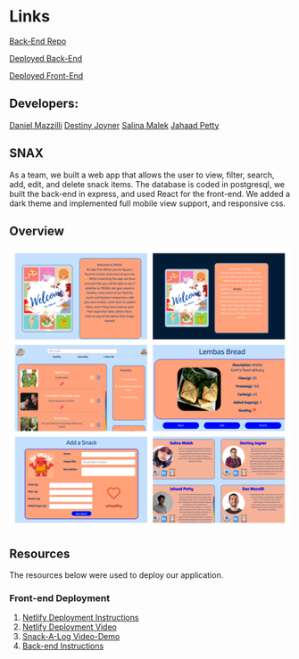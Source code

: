 # Links

[Back-End Repo](https://github.com/DestinyJoyner/Snack-Team-3-backend)

[Deployed Back-End](https://snack-team-3-backend.onrender.com/)

[Deployed Front-End](https://team3-snax.netlify.app/)


## Developers:
[Daniel Mazzilli](https://github.com/Daniel-Mazzilli)
[Destiny Joyner](https://github.com/DestinyJoyner)
[Salina Malek](https://github.com/Salinamalek)
[Jahaad Petty](https://github.com/PESolut)


## SNAX

As a team, we built a web app that allows the user to view, filter, search, add, edit, and delete snack items. The database is coded in postgresql, we built the back-end in express, and used React for the front-end. We added a dark theme and implemented full mobile view support, and responsive css.

## Overview
![Snax-Screenshots](/public/Snax-READme.png)

## Resources

The resources below were used to deploy our application.

### Front-end Deployment

1. [Netlify Deployment Instructions](https://github.com/9-1-pursuit/guide-deployment/tree/main/netlify-create-react-app)
1. [Netlify Deployment Video](https://drive.google.com/file/d/1am3ljqxJTyvPQ5hzlsaU7o_bf6-lA4UK/view?usp=sharing)
1. [Snack-A-Log Video-Demo](https://drive.google.com/file/d/1aVnfu7ANdUPbfJhtSb45G2r0JSGtSI2t/view?usp=sharing)
1. [Back-end Instructions](https://github.com/9-1-pursuit/project-snack-a-log-backend)